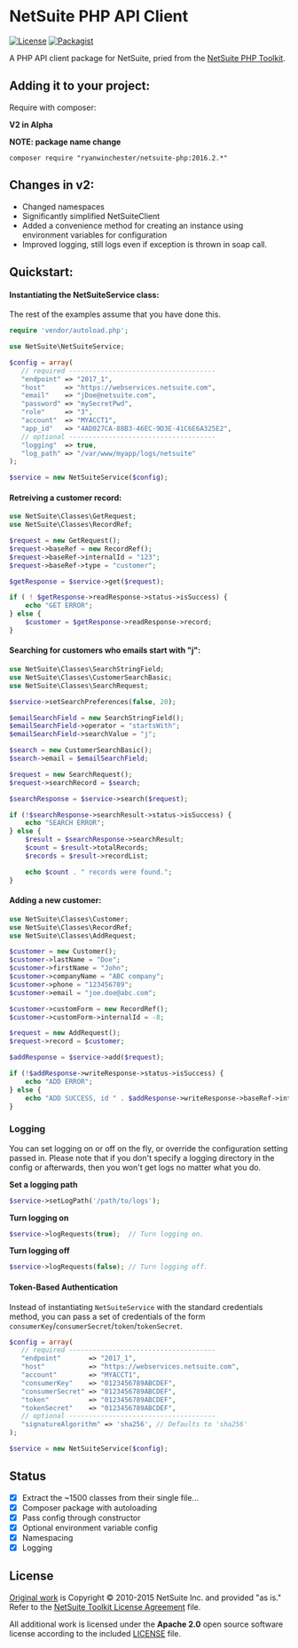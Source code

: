 # NetSuite PHP API Client

 [![License](https://img.shields.io/packagist/l/ryanwinchester/netsuite-php.svg?style=flat-square)](https://packagist.org/packages/ryanwinchester/netsuite-php)
  [![Packagist](https://img.shields.io/packagist/dt/ryanwinchester/netsuite-php.svg?maxAge=2592000)]()

A PHP API client package for NetSuite, pried from the [NetSuite PHP Toolkit](http://www.netsuite.com/portal/developers/resources/suitetalk-sample-applications.shtml).

## Adding it to your project:

Require with composer:

**V2 in Alpha**

**NOTE: package name change**

```
composer require "ryanwinchester/netsuite-php:2016.2.*"
```

## Changes in v2:

- Changed namespaces
- Significantly simplified NetSuiteClient
- Added a convenience method for creating an instance using environment variables for configuration
- Improved logging, still logs even if exception is thrown in soap call.

## Quickstart:

#### Instantiating the NetSuiteService class:

The rest of the examples assume that you have done this.

```php
require 'vendor/autoload.php';

use NetSuite\NetSuiteService;

$config = array(
   // required -------------------------------------
   "endpoint" => "2017_1",
   "host"     => "https://webservices.netsuite.com",
   "email"    => "jDoe@netsuite.com",
   "password" => "mySecretPwd",
   "role"     => "3",
   "account"  => "MYACCT1",
   "app_id"   => "4AD027CA-88B3-46EC-9D3E-41C6E6A325E2",
   // optional -------------------------------------
   "logging"  => true,
   "log_path" => "/var/www/myapp/logs/netsuite"
);

$service = new NetSuiteService($config);
```

#### Retreiving a customer record:

```php
use NetSuite\Classes\GetRequest;
use NetSuite\Classes\RecordRef;

$request = new GetRequest();
$request->baseRef = new RecordRef();
$request->baseRef->internalId = "123";
$request->baseRef->type = "customer";

$getResponse = $service->get($request);

if ( ! $getResponse->readResponse->status->isSuccess) {
    echo "GET ERROR";
} else {
    $customer = $getResponse->readResponse->record;
}
```

#### Searching for customers who emails start with "j":

```php
use NetSuite\Classes\SearchStringField;
use NetSuite\Classes\CustomerSearchBasic;
use NetSuite\Classes\SearchRequest;

$service->setSearchPreferences(false, 20);

$emailSearchField = new SearchStringField();
$emailSearchField->operator = "startsWith";
$emailSearchField->searchValue = "j";

$search = new CustomerSearchBasic();
$search->email = $emailSearchField;

$request = new SearchRequest();
$request->searchRecord = $search;

$searchResponse = $service->search($request);

if (!$searchResponse->searchResult->status->isSuccess) {
    echo "SEARCH ERROR";
} else {
    $result = $searchResponse->searchResult;
    $count = $result->totalRecords;
    $records = $result->recordList;

    echo $count . " records were found.";
}
```

#### Adding a new customer:

```php
use NetSuite\Classes\Customer;
use NetSuite\Classes\RecordRef;
use NetSuite\Classes\AddRequest;

$customer = new Customer();
$customer->lastName = "Doe";
$customer->firstName = "John";
$customer->companyName = "ABC company";
$customer->phone = "123456789";
$customer->email = "joe.doe@abc.com";

$customer->customForm = new RecordRef();
$customer->customForm->internalId = -8;

$request = new AddRequest();
$request->record = $customer;

$addResponse = $service->add($request);

if (!$addResponse->writeResponse->status->isSuccess) {
    echo "ADD ERROR";
} else {
    echo "ADD SUCCESS, id " . $addResponse->writeResponse->baseRef->internalId;
}
```

### Logging

You can set logging on or off on the fly, or override the configuration setting passed in.
Please note that if you don't specify a logging directory in the config or afterwards, then you won't get logs no matter what you do.

**Set a logging path**

```php
$service->setLogPath('/path/to/logs');
```

**Turn logging on**

```php
$service->logRequests(true);  // Turn logging on.
```

**Turn logging off**

```php
$service->logRequests(false); // Turn logging off.
```

#### Token-Based Authentication

Instead of instantiating `NetSuiteService` with the standard credentials method, you can pass a set of credentials of the form `consumerKey`/`consumerSecret`/`token`/`tokenSecret`.

```php
$config = array(
   // required -------------------------------------
   "endpoint"       => "2017_1",
   "host"           => "https://webservices.netsuite.com",
   "account"        => "MYACCT1",
   "consumerKey"    => "0123456789ABCDEF",
   "consumerSecret" => "0123456789ABCDEF",
   "token"          => "0123456789ABCDEF",
   "tokenSecret"    => "0123456789ABCDEF",
   // optional -------------------------------------
   "signatureAlgorithm" => 'sha256', // Defaults to 'sha256'
);

$service = new NetSuiteService($config);
```

## Status

 - [x] Extract the ~1500 classes from their single file...
 - [x] Composer package with autoloading
 - [x] Pass config through constructor
 - [x] Optional environment variable config
 - [x] Namespacing
 - [x] Logging

## License

[Original work](http://www.netsuite.com/portal/developers/resources/suitetalk-sample-applications.shtml) is Copyright &copy; 2010-2015 NetSuite Inc. and provided "as is." Refer to the [NetSuite Toolkit License Agreement](https://github.com/ryanwinchester/netsuite-php/blob/master/original/NetSuite%20Application%20Developer%20License%20Agreement.txt) file.

All additional work is licensed under the **Apache 2.0** open source software license according to the included [LICENSE](https://github.com/ryanwinchester/netsuite-php/blob/master/LICENSE.txt) file.
